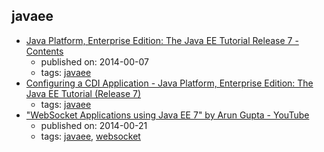 javaee
---
* [Java Platform, Enterprise Edition: The Java EE Tutorial Release 7 - Contents](https://docs.oracle.com/javaee/7/tutorial/)
    * published on: 2014-00-07
    * tags: [javaee](../tags/javaee.md)
* [Configuring a CDI Application - Java Platform, Enterprise Edition: The Java EE Tutorial (Release 7)](https://docs.oracle.com/javaee/7/tutorial/cdi-basic013.htm)
    * tags: [javaee](../tags/javaee.md)
* ["WebSocket Applications using Java EE 7" by Arun Gupta - YouTube](https://www.youtube.com/watch?v=lbANLOUFe58)
    * published on: 2014-00-21
    * tags: [javaee](../tags/javaee.md), [websocket](../tags/websocket.md)
